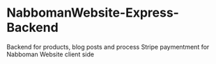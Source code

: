# NabbomanWebsite-Express-Backend
Backend for products, blog posts and process Stripe paymentment for Nabboman Website client side
